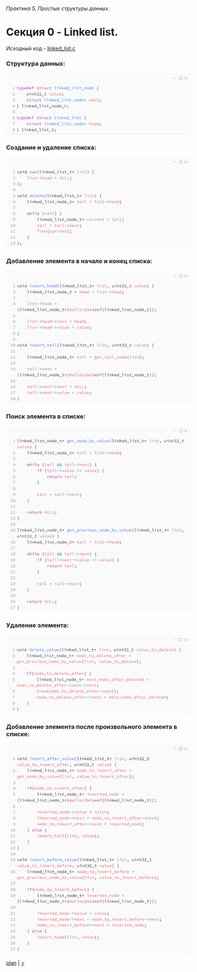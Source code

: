 _Практика 5. Простые структуры данных._

# Секция 0 - Linked list.

Исходный код - [linked_list.c](../src/linked_list.c)

### Структура данных:
![](images/linked_list_data_structures_code.png)

### Создание и удаление списка:
![](images/linked_list_create_delete_code.png)

### Добавление элемента в начало и конец списка:
![](images/linked_list_add_code.png)

### Поиск элемента в списке:
![](images/linked_list_search_code.png)

### Удаление элемента:
![](images/linked_list_delete_element_code.png)

### Добавление элемента после произвольного элемента в списке:
![](images/linked_list_add_after_before_code.png)

[plan](../practice.md) | [>](1.md)
